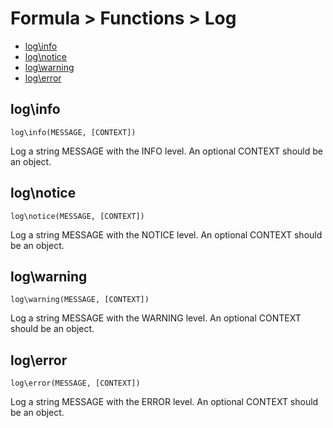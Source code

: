 # Formula > Functions > Log

* [log\info](#loginfo)
* [log\notice](#lognotice)
* [log\warning](#logwarning)
* [log\error](#logerror)

## log\info

`log\info(MESSAGE, [CONTEXT])`

Log a string MESSAGE with the INFO level. An optional CONTEXT should be an object.

## log\notice

`log\notice(MESSAGE, [CONTEXT])`

Log a string MESSAGE with the NOTICE level. An optional CONTEXT should be an object.

## log\warning

`log\warning(MESSAGE, [CONTEXT])`

Log a string MESSAGE with the WARNING level. An optional CONTEXT should be an object.

## log\error

`log\error(MESSAGE, [CONTEXT])`

Log a string MESSAGE with the ERROR level. An optional CONTEXT should be an object.
